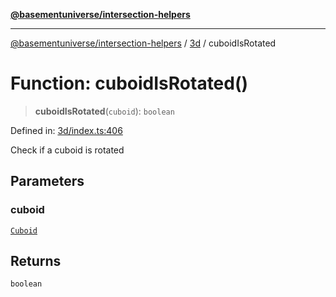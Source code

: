 [**@basementuniverse/intersection-helpers**](../../README.md)

***

[@basementuniverse/intersection-helpers](../../README.md) / [3d](../README.md) / cuboidIsRotated

# Function: cuboidIsRotated()

> **cuboidIsRotated**(`cuboid`): `boolean`

Defined in: [3d/index.ts:406](https://github.com/basementuniverse/intersection-helpers/blob/d942e5cf9ee51dc3854d6fbfe1d84a7ecd83c1ca/src/3d/index.ts#L406)

Check if a cuboid is rotated

## Parameters

### cuboid

[`Cuboid`](../types/type-aliases/Cuboid.md)

## Returns

`boolean`
